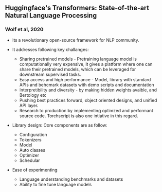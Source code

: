 ## Huggingface's Transformers: State-of-the-art Natural Language Processing
### Wolf et al, 2020

* Its a revolutionary open-source framework for NLP community. 

* It addresses following key challanges:
    * Sharing pretrained models - Pretraining language model is computationally very expensive, it gives a platform where one can share their pretrained models, which can be leveraged for downstream supervised tasks.
    * Easy access and high performance - Model, library with standard APIs and behcmark datasets with demo scripts and documentation 
    * Interpretibility and diversity - by making hidden weights avaible, and Bertology etc
    * Pushing best practices forward, object oriented designs, and unified API layer.
    * Research to production by implementing optimzed and performant source code. Torchscript is also one intiative in this regard.

* Library design: Core components are as follow:
    * Configuration
    * Tokenizers
    * Model
    * Auto classes
    * Optimizer
    * Schedular 

* Ease of experimenting
    * Language understanding benchmarks and datasets
    * Ability to fine tune language models 